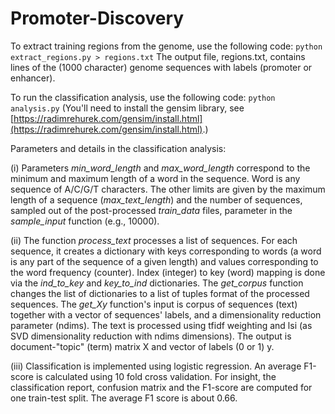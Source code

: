 # Promoter-Discovery

To extract training regions from the genome, use the following code:
`python extract_regions.py > regions.txt`
The output file, regions.txt, contains lines of the (1000 character) genome sequences with labels (promoter or enhancer).

To run the classification analysis, use the following code:
`python analysis.py`
(You'll need to install the gensim library, see [https://radimrehurek.com/gensim/install.html](https://radimrehurek.com/gensim/install.html).)

Parameters and details in the classification analysis:

(i) Parameters *min_word_length* and *max_word_length* correspond to the minimum and maximum length of a word in the sequence. Word is any sequence of A/C/G/T characters. The other limits are given by the maximum length of a sequence (*max_text_length*) and the number of sequences, sampled out of the post-processed *train_data* files, parameter in the *sample_input* function (e.g., 10000).

(ii) The function *process_text* processes a list of sequences. For each sequence, it creates a dictionary with keys corresponding to words (a word is any part of the sequence of a given length) and values corresponding to the word frequency (counter). Index (integer) to key (word) mapping is done via the *ind_to_key* and *key_to_ind* dictionaries. 
The *get_corpus* function changes the list of dictionaries to a list of tuples format of the processed sequences. 
The *get_Xy* function's input is corpus of sequences (text) together with a vector of sequences' labels, and a dimensionality reduction parameter (ndims). The text is processed using tfidf weighting and lsi (as SVD dimensionality reduction with ndims dimensions). The output is document-"topic" (term) matrix X and vector of labels (0 or 1) y.

(iii) Classification is implemented using logistic regression. An average F1-score is calculated using 10 fold cross validation. For insight, the classification report, confusion matrix and the F1-score are computed for one train-test split. The average F1 score is about 0.66.
